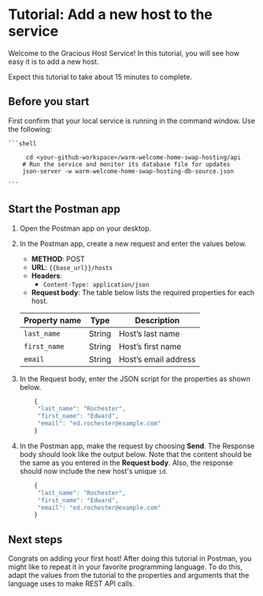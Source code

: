 # Tutorial: Add a new host to the service

Welcome to the Gracious Host Service! In this tutorial, you will see how easy it is to add a new host.

Expect this tutorial to take about 15 minutes to complete.

## Before you start

First confirm that your local service is running in the command window. Use the following:

    ```shell
    
         cd <your-github-workspace>/warm-welcome-home-swap-hosting/api
        # Run the service and monitor its database file for updates
        json-server -w warm-welcome-home-swap-hosting-db-source.json

    ```

## Start the Postman app

1. Open the Postman app on your desktop.
1. In the Postman app, create a new request and enter the values below.
    * **METHOD**: POST
    * **URL**: `{{base_url}}/hosts`
    * **Headers**:
        * `Content-Type: application/json`
    * **Request body**:
        The table below lists the required properties for each host.

    | Property name | Type | Description |
    | ------------- | ----------- | ----------- |
    | `last_name` | String | Host’s last name |
    | `first_name` | String | Host’s first name|
    | `email` | String |Host’s email address |

1. In the Request body, enter the JSON script for the properties as shown below.

   ```js
       {
        "last_name": "Rochester",
        "first_name": "Edward",
        "email": "ed.rochester@example.com"
       }

   ```

1. In the Postman app, make the request by choosing **Send**. The Response body should look like the output below. Note that the content should be the same as you entered in the **Request body**. Also, the response should now include the new host's unique `id`.

   ```js
       {
        "last_name": "Rochester",
        "first_name": "Edward",
        "email": "ed.rochester@example.com"
       }
   ```

## Next steps

Congrats on adding your first host! After doing this tutorial in Postman, you might like to repeat it in your favorite programming language. To do this, adapt the values from the tutorial to the properties and arguments that the language uses to make REST API calls.
